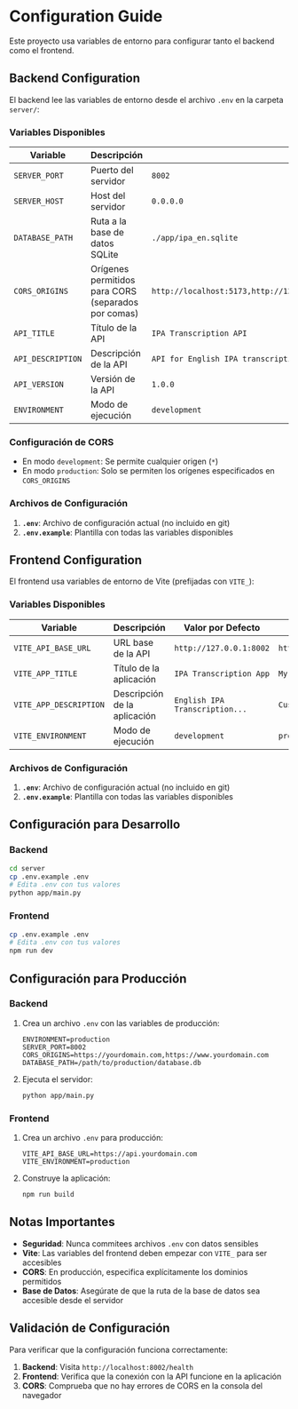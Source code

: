 # Configuration Guide

Este proyecto usa variables de entorno para configurar tanto el backend como el frontend.

## Backend Configuration

El backend lee las variables de entorno desde el archivo `.env` en la carpeta `server/`:

### Variables Disponibles

| Variable | Descripción | Valor por Defecto | Ejemplo |
|----------|-------------|-------------------|---------|
| `SERVER_PORT` | Puerto del servidor | `8002` | `8002` |
| `SERVER_HOST` | Host del servidor | `0.0.0.0` | `0.0.0.0` |
| `DATABASE_PATH` | Ruta a la base de datos SQLite | `./app/ipa_en.sqlite` | `./app/ipa_en.sqlite` |
| `CORS_ORIGINS` | Orígenes permitidos para CORS (separados por comas) | `http://localhost:5173,http://127.0.0.1:5173,http://localhost:3000,http://127.0.0.1:3000` | `http://localhost:5173,http://production-domain.com` |
| `API_TITLE` | Título de la API | `IPA Transcription API` | `My IPA API` |
| `API_DESCRIPTION` | Descripción de la API | `API for English IPA transcriptions...` | `Custom API description` |
| `API_VERSION` | Versión de la API | `1.0.0` | `2.1.0` |
| `ENVIRONMENT` | Modo de ejecución | `development` | `production` |

### Configuración de CORS

- En modo `development`: Se permite cualquier origen (`*`)
- En modo `production`: Solo se permiten los orígenes especificados en `CORS_ORIGINS`

### Archivos de Configuración

1. **`.env`**: Archivo de configuración actual (no incluido en git)
2. **`.env.example`**: Plantilla con todas las variables disponibles

## Frontend Configuration

El frontend usa variables de entorno de Vite (prefijadas con `VITE_`):

### Variables Disponibles

| Variable | Descripción | Valor por Defecto | Ejemplo |
|----------|-------------|-------------------|---------|
| `VITE_API_BASE_URL` | URL base de la API | `http://127.0.0.1:8002` | `http://localhost:8002` |
| `VITE_APP_TITLE` | Título de la aplicación | `IPA Transcription App` | `My IPA App` |
| `VITE_APP_DESCRIPTION` | Descripción de la aplicación | `English IPA Transcription...` | `Custom description` |
| `VITE_ENVIRONMENT` | Modo de ejecución | `development` | `production` |

### Archivos de Configuración

1. **`.env`**: Archivo de configuración actual (no incluido en git)
2. **`.env.example`**: Plantilla con todas las variables disponibles

## Configuración para Desarrollo

### Backend

```bash
cd server
cp .env.example .env
# Edita .env con tus valores
python app/main.py
```

### Frontend

```bash
cp .env.example .env
# Edita .env con tus valores
npm run dev
```

## Configuración para Producción

### Backend

1. Crea un archivo `.env` con las variables de producción:
   ```
   ENVIRONMENT=production
   SERVER_PORT=8002
   CORS_ORIGINS=https://yourdomain.com,https://www.yourdomain.com
   DATABASE_PATH=/path/to/production/database.db
   ```

2. Ejecuta el servidor:
   ```bash
   python app/main.py
   ```

### Frontend

1. Crea un archivo `.env` para producción:
   ```
   VITE_API_BASE_URL=https://api.yourdomain.com
   VITE_ENVIRONMENT=production
   ```

2. Construye la aplicación:
   ```bash
   npm run build
   ```

## Notas Importantes

- **Seguridad**: Nunca commitees archivos `.env` con datos sensibles
- **Vite**: Las variables del frontend deben empezar con `VITE_` para ser accesibles
- **CORS**: En producción, especifica explícitamente los dominios permitidos
- **Base de Datos**: Asegúrate de que la ruta de la base de datos sea accesible desde el servidor

## Validación de Configuración

Para verificar que la configuración funciona correctamente:

1. **Backend**: Visita `http://localhost:8002/health`
2. **Frontend**: Verifica que la conexión con la API funcione en la aplicación
3. **CORS**: Comprueba que no hay errores de CORS en la consola del navegador